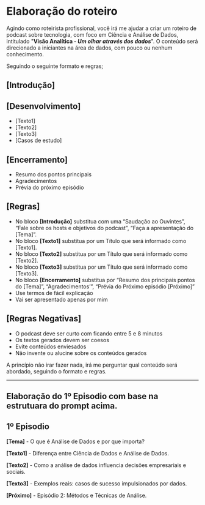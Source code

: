 # Elaboração do roteiro

Agindo como roteirista profissional, você irá me ajudar a criar um roteiro de podcast sobre tecnologia, com foco em Ciência e Análise de Dados, intitulado "**Visão Analítica - *Um olhar através dos dados***". O conteúdo será direcionado a iniciantes na área de dados, com pouco ou nenhum conhecimento.

Seguindo o seguinte formato e regras;

## [Introdução]

## [Desenvolvimento]

- [Texto1]
- [Texto2]
- [Texto3]
- [Casos de estudo]

## [Encerramento]

- Resumo dos pontos principais
- Agradecimentos
- Prévia do próximo episódio

## [Regras]

- No bloco **[Introdução]** substitua com uma “Saudação ao Ouvintes”, “Fale sobre os hosts e objetivos do podcast”, “Faça a apresentação do [Tema]”.
- No bloco **[Texto1]** substitua por um Título que será informado como [Texto1].
- No bloco **[Texto2]** substitua por um Título que será informado como [Texto2].
- No bloco **[Texto3]** substitua por um Título que será informado como [Texto3].
- No bloco **[Encerramento]** substitua por “Resumo dos principais pontos do [Tema]”, “Agradecimentos’”, “Prévia do Próximo episódio [Próximo]”
- Use termos de fácil explicação
- Vai ser apresentado apenas por mim

## [Regras Negativas]

- O podcast deve ser curto com ficando entre 5 e 8 minutos
- Os textos gerados devem ser coesos
- Evite conteúdos enviesados
- Não invente ou alucine sobre os conteúdos gerados

A princípio não irar fazer nada, irá me perguntar qual conteúdo será abordado, seguindo o formato e regras.

---
## Elaboração do 1º Episodio com base na estrutuara do prompt acima.

## 1º Episodio

**[Tema]** - O que é Análise de Dados e por que importa?

**[Texto1]** - Diferença entre Ciência de Dados e Análise de Dados.

**[Texto2]** - Como a análise de dados influencia decisões empresariais e sociais.

**[Texto3]** - Exemplos reais: casos de sucesso impulsionados por dados.

**[Próximo]** - Episódio 2: Métodos e Técnicas de Análise.
